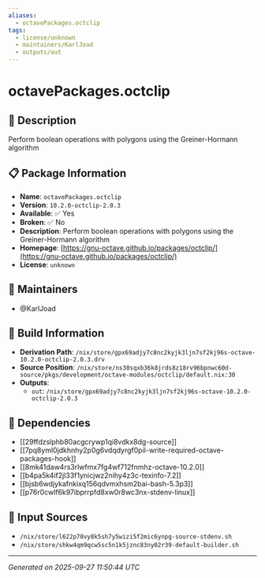 ```yaml
---
aliases:
  - octavePackages.octclip
tags:
  - license/unknown
  - maintainers/KarlJoad
  - outputs/out
---
```


# octavePackages.octclip

## 📝 Description

Perform boolean operations with polygons using the Greiner-Hormann algorithm

## 📋 Package Information

- **Name**: `octavePackages.octclip`
- **Version**: `10.2.0-octclip-2.0.3`
- **Available**: ✅ Yes
- **Broken**: ✅ No
- **Description**: Perform boolean operations with polygons using the Greiner-Hormann algorithm
- **Homepage**: [https://gnu-octave.github.io/packages/octclip/](https://gnu-octave.github.io/packages/octclip/)
- **License**: `unknown`
## 👥 Maintainers

- @KarlJoad


## 🔧 Build Information

- **Derivation Path**: `/nix/store/gpx69adjy7c8nc2kyjk3ljn7sf2kj96s-octave-10.2.0-octclip-2.0.3.drv`
- **Source Position**: `/nix/store/ns30sqxb36k8jrds8z18rv96bpnwc60d-source/pkgs/development/octave-modules/octclip/default.nix:30`
- **Outputs**:
  - `out`:  `/nix/store/gpx69adjy7c8nc2kyjk3ljn7sf2kj96s-octave-10.2.0-octclip-2.0.3`

## 🔗 Dependencies

- [[29ffdzslphb80acgcrywp1qi8vdkx8dg-source]]
- [[7pq8yml0jdkhnhy2p0g6vdqdyrgf0pil-write-required-octave-packages-hook]]
- [[8mk41daw4rs3rlwfmx7fg4wf712fnmhz-octave-10.2.0]]
- [[b4pa5k4if2jl33f1ynicjwz2nihy4z3c-texinfo-7.2]]
- [[bjsb6wdjykafnkixq156qdvmxhsm2bai-bash-5.3p3]]
- [[p76r0cwlf6k97ibprrpfd8xw0r8wc3nx-stdenv-linux]]

## 📁 Input Sources

- `/nix/store/l622p70vy8k5sh7y5wizi5f2mic6ynpg-source-stdenv.sh`
- `/nix/store/shkw4qm9qcw5sc5n1k5jznc83ny02r39-default-builder.sh`

---
*Generated on 2025-09-27 11:50:44 UTC*
